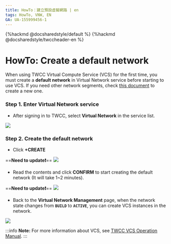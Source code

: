 ```yaml
---
title: HowTo：建立預設虛擬網路 | en
tags: HowTo, VNW, EN
GA: UA-155999456-1
---
```


{%hackmd @docsharedstyle/default %}
{%hackmd @docsharedstyle/twccheader-en %}

# HowTo: Create a default network

When using TWCC Virtual Compute Service (VCS) for the first time, you must create a **default network** in Virtual Network service before starting to use VCS. If you need other network segments, check [this document](https://man.twcc.ai/@twccdocs/guide-vcs-vnw-en) to create a new one.

### Step 1. Enter Virtual Network service

* After signing in to TWCC, select **Virtual Network** in the service list.

![](https://cos.twcc.ai/SYS-MANUAL/uploads/upload_02ae9518b75c9b55b5242858d612214c.png)


<!-- 
EN PIC
![](https://cos.twcc.ai/SYS-MANUAL/uploads/upload_af9a7dee572b42aa41038508efca2427.png) -->



### Step 2. Create the default network

- Click **+CREATE**

==**Need to update:exclamation:**==
![](https://cos.twcc.ai/SYS-MANUAL/uploads/upload_ecb79a409b55ab29b5a644cc123cc6cd.png)

<!-- 
EN PIC
![](https://cos.twcc.ai/SYS-MANUAL/uploads/upload_a3257d06f71ce4ea02c420e4158a954e.png) -->


- Read the contents and click **CONFIRM** to start creating the default network (It will take 1~2 minutes).

==**Need to update:exclamation:**==
![](https://cos.twcc.ai/SYS-MANUAL/uploads/upload_8e36b235abbda395a4052b283f5d75a5.png)

<!-- 
EN PIC
![](https://cos.twcc.ai/SYS-MANUAL/uploads/upload_797125916680b1a4e87e072805d017ba.png) -->



- Back to the **Virtual Network Management** page, when the network state changes from **`BUILD`** to **`ACTIVE`**, you can create VCS instances in the network.

![](https://cos.twcc.ai/SYS-MANUAL/uploads/upload_3e8d949c03418d454c37fc35a73432a4.png)



<!-- 
EN PIC
![](https://cos.twcc.ai/SYS-MANUAL/uploads/upload_4eb711285439bcd8393c8304f1141ba8.png) -->



:::info
<i class="fa fa-paperclip fa-20" aria-hidden="true"></i> **Note:** For more information about VCS, see [<ins>TWCC VCS Operation Manual</ins>](https://man.twcc.ai/@twccdocs/doc-vcs-main-en).
:::
